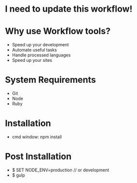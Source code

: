 # I need to update this workflow!


# Why use Workflow tools?

* Speed up your development
* Automate useful tasks
* Handle processed languages
* Speed up your sites

# System Requirements
* Git
* Node
* Ruby

# Installation
 * cmd window: npm install
 
# Post Installation
* $ SET NODE_ENV=production // or development
* $ gulp


